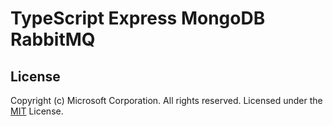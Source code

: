 # TypeScript Express MongoDB RabbitMQ

## License
Copyright (c) Microsoft Corporation. All rights reserved.
Licensed under the [MIT](LICENSE.txt) License.
